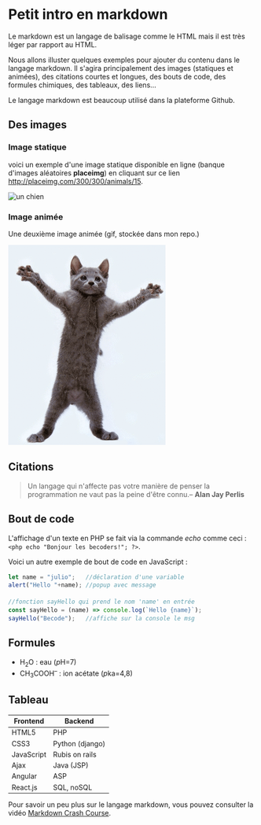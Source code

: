 # Petit intro en markdown

Le markdown est un langage de balisage comme le HTML mais il est très léger par rapport au HTML.

Nous allons illuster quelques exemples pour ajouter du contenu dans le langage markdown. Il s'agira principalement des images (statiques et animées), des citations courtes et longues, des bouts de code, des formules chimiques, des tableaux, des liens&hellip;

Le langage markdown est beaucoup utilisé dans la plateforme Github.

## Des images

### Image statique

voici un exemple d'une image statique disponible en ligne (banque d'images aléatoires **placeimg**) en cliquant sur ce lien http://placeimg.com/300/300/animals/15.

![un chien](http://placeimg.com/300/300/animals/15)

### Image animée

Une deuxième image animée (gif, stockée dans mon repo.)

![un chat gris qui danse](images/chat-gris.gif)

## Citations 

> Un langage qui n'affecte pas votre manière de penser la programmation ne vaut pas la peine d'être connu.&ndash; **Alan Jay Perlis**

## Bout de code 

L'affichage d'un texte en PHP se fait via la commande *echo* comme ceci : `<php echo "Bonjour les becoders!"; ?>`.

Voici un autre exemple de bout de code en JavaScript :
```javascript
let name = "julio";   //déclaration d'une variable
alert("Hello "+name); //popup avec message

//fonction sayHello qui prend le nom 'name' en entrée
const sayHello = (name) => console.log(`Hello {name}`);
sayHello("Becode");   //affiche sur la console le msg
```
    
## Formules

* H<sub>2</sub>O : eau  (*p*H=7)
* CH<sub>3</sub>COOH<sup>&ndash;</sup> : ion acétate (*p*ka=4,8)

## Tableau

| Frontend   | Backend         |
|------------|-----------------|
| HTML5      | PHP             |
| CSS3       | Python (django) |
| JavaScript | Rubis on rails  |
| Ajax       | Java (JSP)      |
| Angular    | ASP             |
| React.js   | SQL, noSQL      |

Pour savoir un peu plus sur le langage markdown, vous pouvez consulter la vidéo [Markdown Crash Course](https://www.youtube.com/watch?v=HUBNt18RFbo).